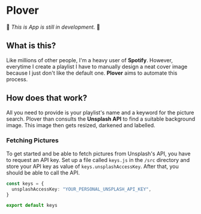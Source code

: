 # Plover

🚧 _This is App is still in development._ 🚧

## What is this?

Like millions of other people, I'm a heavy user of **Spotify**. However, everytime I create a playlist I have to manually design a neat cover image because I just don't like the default one. **Plover** aims to automate this process.

## How does that work?

All you need to provide is your playlist's name and a keyword for the picture search. Plover than consults the **Unsplash API** to find a suitable background image. This image then gets resized, darkened and labelled.

### Fetching Pictures

To get started and be able to fetch pictures from Unsplash's API, you have to request an API key. Set up a file called `keys.js` in the `/src` directory and store your API key as value of `keys.unsplashAccessKey`. After that, you should be able to call the API.

```ts
const keys = {
  unsplashAccessKey: "YOUR_PERSONAL_UNSPLASH_API_KEY",
}

export default keys
```
